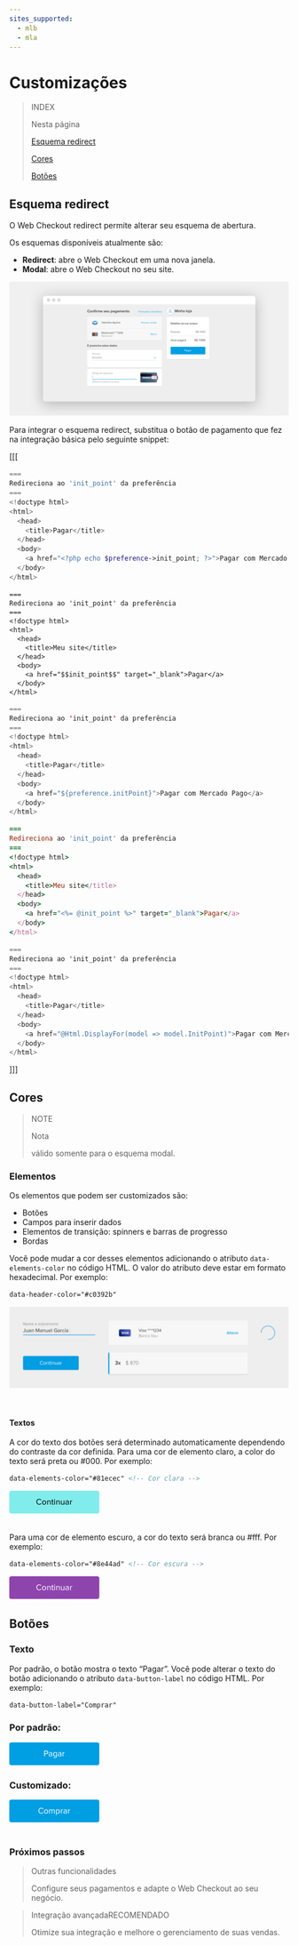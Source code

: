 ```yaml
---
sites_supported:
  - mlb
  - mla
---
```


# Customizações

> INDEX
>
> Nesta página
>
>
>
> [Esquema redirect](https://www.mercadopago.com.br/developers/pt/guides/payments/web-payment-checkout/customizations#bookmark_esquema_redirect)
>
> [Cores](https://www.mercadopago.com.br/developers/pt/guides/payments/web-payment-checkout/customizations#bookmark_cores)
>
> [Botões](https://www.mercadopago.com.br/developers/pt/guides/payments/web-payment-checkout/customizations#bookmark_botões)

## Esquema redirect

O Web Checkout redirect permite alterar seu esquema de abertura.

Os esquemas disponíveis atualmente são:

* **Redirect**: abre o Web Checkout em uma nova janela.
* **Modal**: abre o Web Checkout no seu site.

![Checkout-redirect](/images/web-payment-checkout/checkout-redirect-pt.png)

Para integrar o esquema redirect, substitua o botão de pagamento que fez na integração básica pelo seguinte snippet:

[[[
```php
===
Redireciona ao 'init_point' da preferência
===
<!doctype html>
<html>
  <head>
    <title>Pagar</title>
  </head>
  <body>
    <a href="<?php echo $preference->init_point; ?>">Pagar com Mercado Pago</a>
  </body>
</html>
```
```node
===
Redireciona ao 'init_point' da preferência
===
<!doctype html>
<html>
  <head>
    <title>Meu site</title>
  </head>
  <body>
    <a href="$$init_point$$" target="_blank">Pagar</a>
  </body>
</html>
```
```java
===
Redireciona ao 'init_point' da preferência
===
<!doctype html>
<html>
  <head>
    <title>Pagar</title>
  </head>
  <body>
    <a href="${preference.initPoint}">Pagar com Mercado Pago</a>
  </body>
</html>
```
```ruby
===
Redireciona ao 'init_point' da preferência
===
<!doctype html>
<html>
  <head>
    <title>Meu site</title>
  </head>
  <body>
    <a href="<%= @init_point %>" target="_blank">Pagar</a>
  </body>
</html>
```
```csharp
===
Redireciona ao 'init_point' da preferência
===
<!doctype html>
<html>
  <head>
    <title>Pagar</title>
  </head>
  <body>
    <a href="@Html.DisplayFor(model => model.InitPoint)">Pagar com Mercado Pago</a>
  </body>
</html>
```
]]]


## Cores

> NOTE
>
> Nota
>
> válido somente para o esquema modal.

### Elementos

Os elementos que podem ser customizados são:

* Botões
* Campos para inserir dados
* Elementos de transição: spinners e barras de progresso
* Bordas

Você pode mudar a cor desses elementos adicionando o atributo `data-elements-color` no código HTML.
O valor do atributo deve estar em formato hexadecimal. Por exemplo:


```html
data-header-color="#c0392b"
```
![Custom-Component](/images/web-payment-checkout/custom_components-br.gif)
</p><br/>

#### Textos

A cor do texto dos botões será determinado automaticamente dependendo do contraste da cor definida.
Para uma cor de elemento claro, a color do texto será preta ou #000. Por exemplo:


```html
data-elements-color="#81ecec" <!-- Cor clara -->
```

![Light Color Button](/images/web-payment-checkout/light_color_button.png)

<br/>Para uma cor de elemento escuro, a cor do texto será branca ou #fff. Por exemplo:

```html
data-elements-color="#8e44ad" <!-- Cor escura -->
```

![Dark Color Button](/images/web-payment-checkout/dark_color_button.png)

## Botões

### Texto

Por padrão, o botão mostra o texto “Pagar”. Você pode alterar o texto do botão adicionando o atributo `data-button-label` no código HTML. Por exemplo:

```html
data-button-label="Comprar"
```

### Por padrão:

![Default Label Button](/images/web-payment-checkout/default_label_button.png)<br/>

### Customizado:

![Custom Label Button](/images/web-payment-checkout/custom_label_button.png)<br/><br/>

### Próximos passos

<div>
<a href="https://www.mercadopago.com.br/developers/pt/guides/payments/web-payment-checkout/configurations/" style="text-decoration:none;color:inherit">
<blockquote class="next-step-card next-step-card-left">
<p class="card-note-title">Outras funcionalidades</p>
 <p>Configure seus pagamentos e adapte o Web Checkout ao seu negócio.</p>
</blockquote>
</a>
<a href="https://www.mercadopago.com.br/developers/pt/guides/payments/web-payment-checkout/advanced-integration/" style="text-decoration:none;color:inherit">       
<blockquote class="next-step-card next-step-card-right">
<p class="card-note-title">Integração avançada<span class="card-status-tag card-status-tag-recommended">RECOMENDADO</span></p>
 <p>Otimize sua integração e melhore o gerenciamento de suas vendas.</p>
</blockquote>
</a>   
</div>
<br/>
<br/>
<br/>
<br/>
<br/>
<br/>
<br/>

